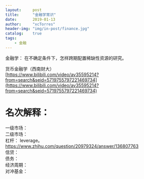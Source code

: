 ```yaml
---
layout:     post
title:      "金融学常识"
date:       2019-01-13
author:     "xcTorres"
header-img: "img/in-post/finance.jpg"
catalog:    true
tags:
    - 金融
---
```


金融学： 在不确定条件下，怎样跨期配置稀缺性资源的研究。

货币金融学（西南财大）  
[https://www.bilibili.com/video/av35595214?from=search&seid=5719755797221469734](https://www.bilibili.com/video/av35595214?from=search&seid=5719755797221469734)
# 名次解释：

一级市场：   
二级市场：  
杠杆： leverage。https://www.zhihu.com/question/20979324/answer/136807763   
信贷：  
债务：  
经济周期：  
对冲基金：